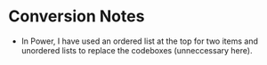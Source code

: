 # Conversion Notes
* In Power, I have used an ordered list at the top for two items and unordered lists to replace the codeboxes (unneccessary here).